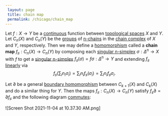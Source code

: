 ```yaml
---
 layout: page
 title: chain map
 permalink: /chicago/chain_map
---
```

Let $f:X\to Y$ be a [continuous](https://mathgloss.github.io/MathGloss/chicago/continuous) function between [topological spaces](https://mathgloss.github.io/MathGloss/chicago/topological_space) $X$ and $Y$. Let $C_n(X)$ and $C_n(Y)$ be the [groups](https://mathgloss.github.io/MathGloss/chicago/group) of [n-chains](https://mathgloss.github.io/MathGloss/chicago/n-chain) in the [chain complex](https://mathgloss.github.io/MathGloss/chicago/chain_complex) of $X$ and $Y$, respectively. Then we may define a [homomorphism](https://mathgloss.github.io/MathGloss/chicago/group_homomorphism) called a **chain map** $f_\sharp:C_n(X)\to C_n(Y)$ by composing each [singular n-simplex](https://mathgloss.github.io/MathGloss/chicago/singular_n-simplex) $\sigma:\Delta^n\to X$ with $f$ to get a [singular n-simplex](https://mathgloss.github.io/MathGloss/chicago/singular_n-simplex) $f_\sharp(\sigma) = f\sigma:\Delta^n\to Y$ and extending $f_\sharp$ [linearly](https://mathgloss.github.io/MathGloss/chicago/linear_transformation) via $$f_\sharp\left(\sum_i n_i\sigma_i\right) = \sum_i n_if_\sharp(\sigma_i) = \sum_i n_if_\sharp\sigma_i.$$

Let $\partial$ be a general [boundary homomorphism](https://mathgloss.github.io/MathGloss/chicago/boundary_homomorphism) between $C_{k+1}(X)$ and $C_{k}(X)$ and do a similar thing for  $Y$. Then the maps $f_\sharp:C_n(X)\to C_n(Y)$ satisfy $f_\sharp \partial = \partial f_\sharp$ and the following diagram [commutes](https://mathgloss.github.io/MathGloss/chicago/commitative_diagram): 

![Screen Shot 2021-11-04 at 10.37.30 AM.png]